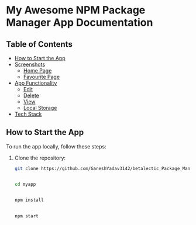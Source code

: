 # My Awesome NPM Package Manager App Documentation

## Table of Contents

- [How to Start the App](#how-to-start-the-app)
- [Screenshots](#screenshots)
  - [Home Page](#home-page)
  - [Favourite Page](#favourite-page)
- [App Functionality](#app-functionality)
  - [Edit](#edit)
  - [Delete](#delete)
  - [View](#view)
  - [Local Storage](#local-storage)
- [Tech Stack](#tech-stack)

## How to Start the App

To run the app locally, follow these steps:

1. Clone the repository:

   ```bash
   git clone https://github.com/GaneshYadav3142/betalectic_Package_Manager_App.git

   
   cd myapp

 
   npm install

 
   npm start

